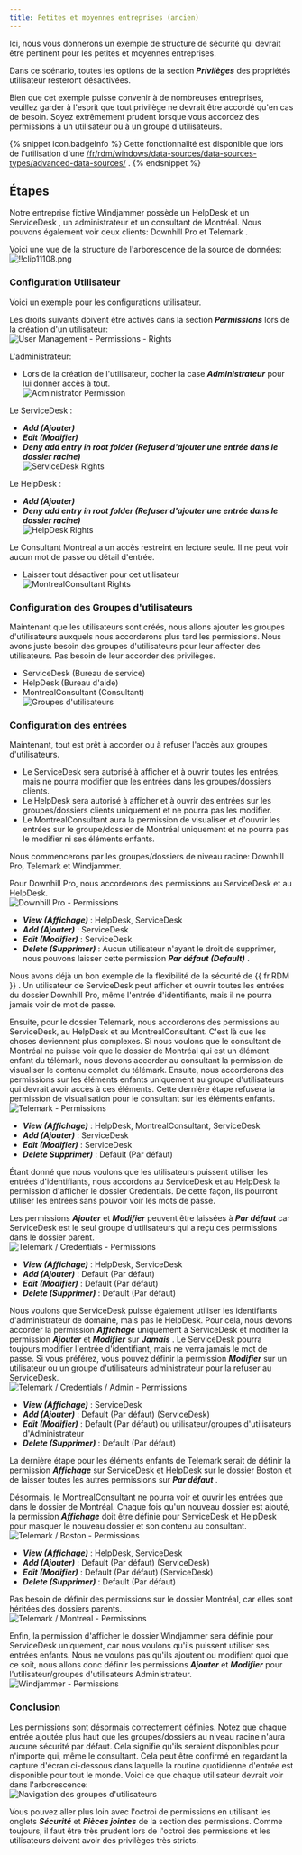 ```yaml
---
title: Petites et moyennes entreprises (ancien)
---
```

Ici, nous vous donnerons un exemple de structure de sécurité qui devrait être pertinent pour les petites et moyennes entreprises.  

Dans ce scénario, toutes les options de la section ***Privilèges*** des propriétés utilisateur resteront désactivées.  

Bien que cet exemple puisse convenir à de nombreuses entreprises, veuillez garder à l'esprit que tout privilège ne devrait être accordé qu'en cas de besoin. Soyez extrêmement prudent lorsque vous accordez des permissions à un utilisateur ou à un groupe d'utilisateurs. 

{% snippet icon.badgeInfo %} 
Cette fonctionnalité est disponible que lors de l'utilisation d'une [/fr/rdm/windows/data-sources/data-sources-types/advanced-data-sources/](DataSources_Advanced) . 
{% endsnippet %}
 
## Étapes 

Notre entreprise fictive Windjammer possède un HelpDesk et un ServiceDesk , un administrateur et un consultant de Montréal. Nous pouvons également voir deux clients: Downhill Pro et Telemark .  

Voici une vue de la structure de l'arborescence de la source de données:  
![!!clip11108.png](/img/fr/rdm/windows/clip11108.png) 

### Configuration Utilisateur 

Voici un exemple pour les configurations utilisateur.  

Les droits suivants doivent être activés dans la section ***Permissions*** lors de la création d'un utilisateur:  
![User Management - Permissions - Rights](/img/fr/rdm/windows/clip11241.png) 

L'administrateur: 

* Lors de la création de l'utilisateur, cocher la case ***Administrateur*** pour lui donner accès à tout.  
![Administrator Permission](/img/fr/rdm/windows/clip11238.png) 

Le ServiceDesk :  

* ***Add (Ajouter)*** 
* ***Edit (Modifier)*** 
* ***Deny add entry in root folder (Refuser d'ajouter une entrée dans le dossier racine)***  
![ServiceDesk Rights](/img/fr/rdm/windows/clip11239.png) 

Le HelpDesk :  

* ***Add (Ajouter)*** 
* ***Deny add entry in root folder (Refuser d'ajouter une entrée dans le dossier racine)***  
![HelpDesk Rights](/img/fr/rdm/windows/clip11240.png) 

Le Consultant Montreal a un accès restreint en lecture seule. Il ne peut voir aucun mot de passe ou détail d'entrée.  

* Laisser tout désactiver pour cet utilisateur  
![MontrealConsultant Rights](/img/fr/rdm/windows/clip11242.png) 

### Configuration des Groupes d'utilisateurs 

Maintenant que les utilisateurs sont créés, nous allons ajouter les groupes d'utilisateurs auxquels nous accorderons plus tard les permissions. Nous avons juste besoin des groupes d'utilisateurs pour leur affecter des utilisateurs. Pas besoin de leur accorder des privilèges.  

* ServiceDesk (Bureau de service) 
* HelpDesk (Bureau d'aide) 
* MontrealConsultant (Consultant)  
![Groupes d'utilisateurs](/img/fr/rdm/windows/clip11109.png) 

### Configuration des entrées 

Maintenant, tout est prêt à accorder ou à refuser l'accès aux groupes d'utilisateurs.  

* Le ServiceDesk sera autorisé à afficher et à ouvrir toutes les entrées, mais ne pourra modifier que les entrées dans les groupes/dossiers clients. 
* Le HelpDesk sera autorisé à afficher et à ouvrir des entrées sur les groupes/dossiers clients uniquement et ne pourra pas les modifier. 
* Le MontrealConsultant aura la permission de visualiser et d'ouvrir les entrées sur le groupe/dossier de Montréal uniquement et ne pourra pas le modifier ni ses éléments enfants. 

Nous commencerons par les groupes/dossiers de niveau racine: Downhill Pro, Telemark et Windjammer.  

Pour Downhill Pro, nous accorderons des permissions au ServiceDesk et au HelpDesk.  
![Downhill Pro - Permissions](/img/fr/rdm/windows/clip11110.png) 

* ***View (Affichage)*** : HelpDesk, ServiceDesk 
* ***Add (Ajouter)*** : ServiceDesk 
* ***Edit (Modifier)*** : ServiceDesk 
* ***Delete (Supprimer)*** : Aucun utilisateur n'ayant le droit de supprimer, nous pouvons laisser cette permission ***Par défaut (Default)*** . 

Nous avons déjà un bon exemple de la flexibilité de la sécurité de {{ fr.RDM }} . Un utilisateur de ServiceDesk peut afficher et ouvrir toutes les entrées du dossier Downhill Pro, même l'entrée d'identifiants, mais il ne pourra jamais voir de mot de passe.  

Ensuite, pour le dossier Telemark, nous accorderons des permissions au ServiceDesk, au HelpDesk et au MontrealConsultant. C'est là que les choses deviennent plus complexes. Si nous voulons que le consultant de Montréal ne puisse voir que le dossier de Montréal qui est un élément enfant du télémark, nous devons accorder au consultant la permission de visualiser le contenu complet du télémark. Ensuite, nous accorderons des permissions sur les éléments enfants uniquement au groupe d'utilisateurs qui devrait avoir accès à ces éléments. Cette dernière étape refusera la permission de visualisation pour le consultant sur les éléments enfants.  
![Telemark - Permissions](/img/fr/rdm/windows/clip11111.png) 

* ***View (Affichage)*** : HelpDesk, MontrealConsultant, ServiceDesk 
* ***Add (Ajouter)*** : ServiceDesk 
* ***Edit (Modifier)*** : ServiceDesk 
* ***Delete Supprimer)*** : Default (Par défaut) 

Étant donné que nous voulons que les utilisateurs puissent utiliser les entrées d'identifiants, nous accordons au ServiceDesk et au HelpDesk la permission d'afficher le dossier Credentials. De cette façon, ils pourront utiliser les entrées sans pouvoir voir les mots de passe.  

Les permissions ***Ajouter*** et ***Modifier*** peuvent être laissées à ***Par défaut*** car ServiceDesk est le seul groupe d'utilisateurs qui a reçu ces permissions dans le dossier parent.  
![Telemark / Credentials - Permissions](/img/fr/rdm/windows/clip11112.png) 

* ***View (Affichage)*** : HelpDesk, ServiceDesk 
* ***Add (Ajouter)*** : Default (Par défaut) 
* ***Edit (Modifier)*** : Default (Par défaut) 
* ***Delete (Supprimer)*** : Default (Par défaut) 

Nous voulons que ServiceDesk puisse également utiliser les identifiants d'administrateur de domaine, mais pas le HelpDesk. Pour cela, nous devons accorder la permission ***Affichage*** uniquement à ServiceDesk et modifier la permission ***Ajouter*** et ***Modifier*** sur ***Jamais*** . Le ServiceDesk pourra toujours modifier l'entrée d'identifiant, mais ne verra jamais le mot de passe. Si vous préférez, vous pouvez définir la permission ***Modifier*** sur un utilisateur ou un groupe d'utilisateurs administrateur pour la refuser au ServiceDesk.  
![Telemark / Credentials / Admin - Permissions](/img/fr/rdm/windows/clip11113.png) 

* ***View (Affichage)*** : ServiceDesk 
* ***Add (Ajouter)*** : Default (Par défaut) (ServiceDesk) 
* ***Edit (Modifier)*** : Default (Par défaut) ou utilisateur/groupes d'utilisateurs d'Administrateur 
* ***Delete (Supprimer)*** : Default (Par défaut) 

La dernière étape pour les éléments enfants de Telemark serait de définir la permission ***Affichage*** sur ServiceDesk et HelpDesk sur le dossier Boston et de laisser toutes les autres permissions sur ***Par défaut*** .  

Désormais, le MontrealConsultant ne pourra voir et ouvrir les entrées que dans le dossier de Montréal. Chaque fois qu'un nouveau dossier est ajouté, la permission ***Affichage*** doit être définie pour ServiceDesk et HelpDesk pour masquer le nouveau dossier et son contenu au consultant.  
![Telemark / Boston - Permissions](/img/fr/rdm/windows/clip11114.png) 

* ***View (Affichage)*** : HelpDesk, ServiceDesk 
* ***Add (Ajouter)*** : Default (Par défaut) (ServiceDesk) 
* ***Edit (Modifier)*** : Default (Par défaut) (ServiceDesk) 
* ***Delete (Supprimer)*** : Default (Par défaut) 

Pas besoin de définir des permissions sur le dossier Montréal, car elles sont héritées des dossiers parents.  
![Telemark / Montreal - Permissions](/img/fr/rdm/windows/clip3372.png) 

Enfin, la permission d'afficher le dossier Windjammer sera définie pour ServiceDesk uniquement, car nous voulons qu'ils puissent utiliser ses entrées enfants. Nous ne voulons pas qu'ils ajoutent ou modifient quoi que ce soit, nous allons donc définir les permissions ***Ajouter*** et ***Modifier*** pour l'utilisateur/groupes d'utilisateurs Administrateur.  
![Windjammer - Permissions](/img/fr/rdm/windows/clip11115.png) 

### Conclusion 

Les permissions sont désormais correctement définies. Notez que chaque entrée ajoutée plus haut que les groupes/dossiers au niveau racine n'aura aucune sécurité par défaut. Cela signifie qu'ils seraient disponibles pour n'importe qui, même le consultant. Cela peut être confirmé en regardant la capture d'écran ci-dessous dans laquelle la routine quotidienne d'entrée est disponible pour tout le monde. Voici ce que chaque utilisateur devrait voir dans l'arborescence:  
![Navigation des groupes d'utilisateurs](/img/fr/rdm/windows/clip11116.png) 

Vous pouvez aller plus loin avec l'octroi de permissions en utilisant les onglets ***Sécurité*** et ***Pièces jointes*** de la section des permissions. Comme toujours, il faut être très prudent lors de l'octroi des permissions et les utilisateurs doivent avoir des privilèges très stricts. 

